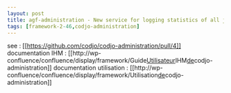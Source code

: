 ```yaml
---
layout: post
title: agf-administration - New service for logging statistics of all jdbc queries
tags: [framework-2-46,codjo-administration]
---
```

see : [[https://github.com/codjo/codjo-administration/pull/4]]
documentation IHM : [[http://wp-confluence/confluence/display/framework/Guide<u>Utilisateur</u>IHM<u>de</u>codjo-administration]]
documentation utilisation : [[http://wp-confluence/confluence/display/framework/Utilisation<u>de</u>codjo-administration]]